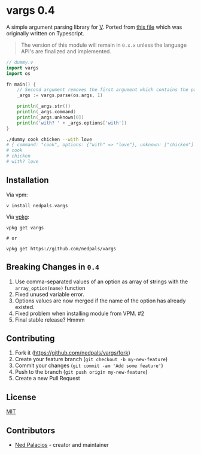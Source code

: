 # vargs 0.4
A simple argument parsing library for [V](https://vlang.io). Ported from [this file](https://github.com/nedpals/kuman/blob/master/src/parser.ts) which was originally written on Typescript.

> The version of this module will remain in `0.x.x` unless the language API's are finalized and implemented.

```go
// dummy.v
import vargs
import os

fn main() {
    // Second argument removes the first argument which contains the path of the executable.
    _args := vargs.parse(os.args, 1)

    println(_args.str())
    println(_args.command)
    println(_args.unknown[0])
    println('with? ' + _args.options['with'])
}
```

```bash
./dummy cook chicken --with love
# { command: "cook", options: {"with" => "love"}, unknown: ["chicken"] }
# cook
# chicken
# with? love
```

## Installation
Via vpm:
```
v install nedpals.vargs
```

Via [vpkg](https://github.com/v-pkg/vpkg):
```
vpkg get vargs

# or

vpkg get https://github.com/nedpals/vargs
```

## Breaking Changes in `0.4`
1. Use comma-separated values of an option as array of strings with the `array_option(name)` function
2. Fixed unused variable error.
3. Options values are now merged if the name of the option has already existed.
4. Fixed problem when installing module from VPM. #2
5. Final stable release? Hmmm

## Contributing
1. Fork it (<https://github.com/nedpals/vargs/fork>)
2. Create your feature branch (`git checkout -b my-new-feature`)
3. Commit your changes (`git commit -am 'Add some feature'`)
4. Push to the branch (`git push origin my-new-feature`)
5. Create a new Pull Request

## License
[MIT](LICENSE)

## Contributors

- [Ned Palacios](https://github.com/nedpals) - creator and maintainer
